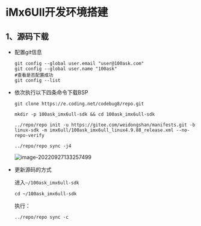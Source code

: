 # iMx6Ull开发环境搭建

## 1、源码下载

- 配置git信息

  ```shell
  git config --global user.email "user@100ask.com"
  git config --global user.name "100ask"
  #查看是否配置成功
  git config --list
  ```

- 依次执行以下四条命令下载BSP

  ```shell
  git clone https://e.coding.net/codebug8/repo.git
  ```

  ```shell
  mkdir -p 100ask_imx6ull-sdk && cd 100ask_imx6ull-sdk
  ```

  ```shell
  ../repo/repo init -u https://gitee.com/weidongshan/manifests.git -b linux-sdk -m imx6ull/100ask_imx6ull_linux4.9.88_release.xml --no-repo-verify
  ```

  ```shell
  ../repo/repo sync -j4
  ```

   ![image-20220927133257499](https://pic-1304959529.cos.ap-guangzhou.myqcloud.com/DB/image-20220927133257499.png)

- 更新源码的方式

  进入`~/100ask_imx6ull-sdk`

  ```shell
  cd ~/100ask_imx6ull-sdk
  ```

  执行：

  ```shell
  ../repo/repo sync -c
  ```

